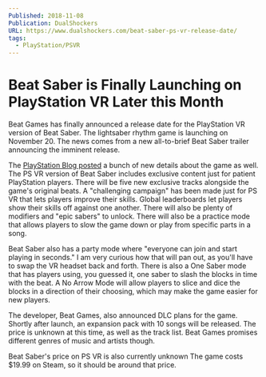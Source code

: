 ```yaml
---
Published: 2018-11-08
Publication: DualShockers
URL: https://www.dualshockers.com/beat-saber-ps-vr-release-date/
tags:
  - PlayStation/PSVR
---
```

# Beat Saber is Finally Launching on PlayStation VR Later this Month

Beat Games has finally announced a release date for the PlayStation VR version of Beat Saber. The lightsaber rhythm game is launching on November 20. The news comes from a new all-to-brief Beat Saber trailer announcing the imminent release.

The [PlayStation Blog posted](https://blog.us.playstation.com/2018/11/08/beat-saber-lands-on-ps-vr-november-20-with-new-content/) a bunch of new details about the game as well. The PS VR version of Beat Saber includes exclusive content just for patient PlayStation players. There will be five new exclusive tracks alongside the game's original beats. A "challenging campaign" has been made just for PS VR that lets players improve their skills. Global leaderboards let players show their skills off against one another. There will also be plenty of modifiers and "epic sabers" to unlock. There will also be a practice mode that allows players to slow the game down or play from specific parts in a song.

Beat Saber also has a party mode where "everyone can join and start playing in seconds." I am very curious how that will pan out, as you'll have to swap the VR headset back and forth. There is also a One Saber mode that has players using, you guessed it, one saber to slash the blocks in time with the beat. A No Arrow Mode will allow players to slice and dice the blocks in a direction of their choosing, which may make the game easier for new players.

The developer, Beat Games, also announced DLC plans for the game. Shortly after launch, an expansion pack with 10 songs will be released. The price is unknown at this time, as well as the track list. Beat Games promises different genres of music and artists though.

Beat Saber's price on PS VR is also currently unknown The game costs $19.99 on Steam, so it should be around that price.